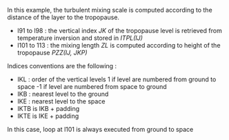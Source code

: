 In this example, the turbulent mixing scale is computed according to the distance of the layer to the
tropopause.

- l91 to l98 : the vertical index _JK_ of the tropopause level is retrieved from temperature inversion and stored in _ITPL(IJ)_ 
- l101 to 113 : the mixing length _ZL_ is computed according to height of the tropopause _PZZ(IJ, JKP)_ 


Indices conventions are the following :
- IKL : order of the vertical levels
    1 if level are numbered from ground to space
    -1 if level are numbered from space to ground
- IKB : nearest level to the ground
- IKE : nearest level to the space
- IKTB is IKB + padding
- IKTE is IKE + padding

In this case, loop at l101 is always executed from ground to space